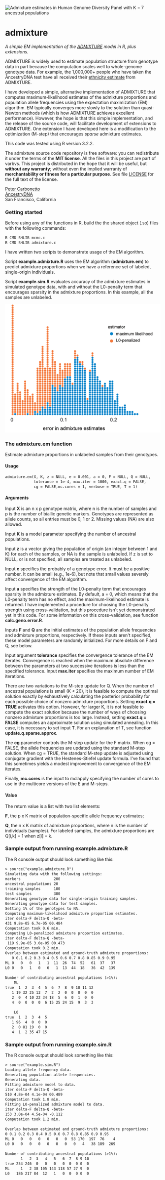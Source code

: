 ![Admixture estimates in Human Genome Diversity Panel with K = 7
  ancestral populations](hgdp.gif)

# admixture

*A simple EM implementation of the
[ADMIXTURE](http://dx.doi.org/10.1101/gr.094052.109) model in
R, plus extensions.*

ADMIXTURE is widely used to estimate population structure from
genotype data in part because the computation scales well to
whole-genome genotype data. For example, the 1,000,000+ people who
have taken the AncestryDNA test have all received their [ethnicity
estimate](http://dna.ancestry.com/resource/whitePaper/AncestryDNA-Ethnicity-White-Paper)
from ADMIXTURE.

I have developed a simple, alternative implementation of ADMIXTURE
that computes maximum-likelihood estimates of the admixture
proportions and population allele frequencies using the expectation
maximization (EM) algorithm. EM typically converges more slowly to the
solution than quasi-Newton methods (which is how ADMIXTURE achieves
excellent performance). However, the hope is that this simple
implementation, and the release of the source code, will facilitate
development of extensions to ADMIXTURE. One extension I have developed
here is a modification to the optimization (M-step) that encourages
*sparse* admixture estimates.

This code was tested using R version 3.2.2.

The admixture source code repository is free software: you can
redistribute it under the terms of the **MIT license**. All the files
in this project are part of varbvs. This project is distributed in the
hope that it will be useful, but **without any warranty**; without
even the implied warranty of **merchantability or fitness for a
particular purpose**. See file [LICENSE](LICENSE) for the full text of
the license.

[Peter Carbonetto](http://www.cs.ubc.ca/spider/pcarbo)<br>
[AncestryDNA](http://dna.ancestry.com)<br>
San Francisco, California

### Getting started

Before using any of the functions in R, build the the shared object
(.so) files with the following commands:

    R CMD SHLIB mcmc.c
    R CMD SHLIB admixture.c

I have written two scripts to demonstrate usage of the EM algorithm.

Script **example.admixture.R** uses the EM algorithm
(**admixture.em**) to predict admixture proportions when we have a
reference set of labeled, single-origin individuals.

Script **example.sim.R** evaluates accuracy of the admixture estimates
in simulated genotype data, with and without the L0-penalty term that
encourages sparsity in the admixture proportions. In this example, all
the samples are unlabeled.

![Admixture estimates in simulated genotype data](example-sim-error.gif)

### The admixture.em function

Estimate admixture proportions in unlabeled samples from their
genotypes.

#### Usage

    admixture.em(X, K, z = NULL, e = 0.001, a = 0, F = NULL, Q = NULL,
    			 tolerance = 1e-4, max.iter = 1000, exact.q = FALSE,	
                 cg = FALSE,mc.cores = 1, verbose = TRUE, T = 1)

#### Arguments
				 
Input **X** is an n x p genotype matrix, where n is the number of
samples and p is the number of biallic genetic markers. Genotypes are
represented as allele counts, so all entries must be 0, 1 or
2. Missing values (NA) are also allowed.

Input **K** is a model parameter specifying the number of ancestral
populations.

Input **z** is a vector giving the population of origin (an integer
between 1 and K) for each of the samples, or NA is the sample is
unlabeled. If z is set to NULL, or is not specified, all samples are
treated as unlabeled.

Input **e** specifies the probably of a genotype error. It must be a
positive number. It can be small (e.g., 1e-6), but note that small
values severely affect convergence of the EM algorithm.

Input **a** specifies the strength of the L0-penalty term that
encourages sparsity in the admixture estimates. By default, a = 0,
which means that the L0-penalty term has no effect, and the
maximum-likelihood estimate is returned. I have implemented a
procedure for choosing the L0-penalty strength using cross-validation,
but this procedure isn't yet demonstrated yet in this code. For some
information on this cross-validation, see function
**calc.geno.error.R**.

Inputs **F** and **Q** are the initial estimates of the population
allele frequencies and admixture proportions, respectively. If these
inputs aren't specified, these model parameters are randomly
initialized. For more details on F and Q, see below.

Input argument **tolerance** specifies the convergence tolerance of
the EM iterates. Convergence is reached when the maximum absolute
difference between the parameters at two successive iterations is less
than the specified tolerance. Input **max.iter** specifies the maximum
number of EM iterations.

There are two variations to the M-step update for Q. When the number
of ancestral populations is small (K < 20), it is feasible to compute
the optimal solution exactly by exhaustively calculating the posterior
probability for each possible choice of nonzero admixture proportions.
Setting **exact.q = TRUE** activates this option. However, for larger
K, it is not feasible to compute the exact solution because the number
of ways of choosing nonzero admixture proportions is too
large. Instead, setting **exact.q = FALSE** computes an approximate
solution using simulated annealing. In this case, it is necessary to
set input **T**. For an explanation of T, see function
**update.q.sparse.approx**.

The **cg** parameter controls the M-step update for the F matrix. When
cg = FALSE, the allele frequencies are updated using the standard
M-step solution. When cg = TRUE, the standard M-step update is
adjusted using conjugate gradient with the Hestenes-Stiefel update
formula. I've found that this sometimes yields a modest improvement to
convergence of the EM iterates.

Finally, **mc.cores** is the input to mclapply specifying the number
of cores to use in the multicore versions of the E and M-steps.

#### Value

The return value is a list with two list elements:

**F**, the p x K matrix of population-specific allele frequency
estimates;

**Q**, the n x K matrix of admixture proportions, where n is the
number of individuals (samples). For labeled samples, the admixture
proportions are Q[i,k] = 1 when z[i] = k.

### Sample output from running example.admixture.R

The R console output should look something like this:

    > source("example.admixture.R")
    Simulating data with the following settings:
    markers               200
    ancestral populations 20
    training samples      100
	test samples          300
	Generating genotype data for single-origin training samples.
	Generating genotype data for test samples.
	Setting 1% of the genotypes to NA.
	Computing maximum-likelihood admixture proportion estimates.
	iter delta-F delta-Q -beta-
	431 9.8e-05 6.7e-05 00.484
	Computation took 0.6 min.
	Computing L0-penalized admixture proportion estimates.
	iter delta-F delta-Q -beta-
	 119 9.9e-05 3.0e-05 00.473
	Computation took 0.2 min.
	Overlap between estimated and ground-truth admixture proportions:
	   0 0.1 0.2 0.3 0.4 0.5 0.6 0.7 0.8 0.85 0.9 0.95
	ML 0   0   0   1   1  11  26  74  52   61  37   37
	L0 0   0   1   0   6   1  13  44  18   36  42  139

	Number of contributing ancestral populations (>1%):
	    ML
	true  1  2  3  4  5  6  7  8  9 10 11 12
	   1 19 32 25 13  7  2  2  0  0  0  0  0
	   2  0  4 10 22 34 18  5  6  0  1  0  0
	   4  0  0  0  0  6 15 25 24 15  9  3  3
	   
	    L0
	true  1  2  3  4  5
	   1 96  4  0  0  0
	   2  0 81 19  0  0
	   4  1  2 35 47 15

### Sample output from running example.sim.R

The R console output should look something like this:

    > source("example.sim.R")
    Loading allele frequency data.
    Generating population allele frequencies.
    Generating data.
    Fitting admixture model to data.
    iter delta-F delta-Q -beta-
    510 4.8e-04 4.1e-04 00.489
    Computation took 1.8 min.
    Fitting L0-penalized admixture model to data.
    iter delta-F delta-Q -beta-
    153 3.0e-04 4.5e-04 -0.112
    Computation took 1.2 min.

    Overlap between estimated and ground-truth admixture proportions:
    0 0.1 0.2 0.3 0.4 0.5 0.6 0.7 0.8 0.85 0.9 0.95
	ML 0   0   0   0   0   0   0  53 170  197  76    4
	L0 0   0   0   0   0   0   0   0   4   38 189  269

	Number of contributing ancestral populations (>1%):
	       1   2  3   4   5   6  7  8 9 10
	true 254 246  0   0   0   0  0  0 0  0
	ML     1   2 38 105 143 118 57 27 9  0
	L0   186 217 84  12   1   0  0  0 0  0
			
